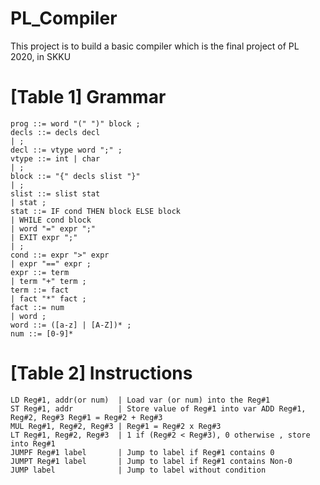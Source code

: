 # PL_Compiler
This project is to build a basic compiler which is the final project of PL 2020, in SKKU

# [Table 1] Grammar
```
prog ::= word "(" ")" block ;
decls ::= decls decl
| ;
decl ::= vtype word ";" ;
vtype ::= int | char
| ;
block ::= "{" decls slist "}"
| ;
slist ::= slist stat
| stat ;
stat ::= IF cond THEN block ELSE block
| WHILE cond block
| word "=" expr ";"
| EXIT expr ";"
| ;
cond ::= expr ">" expr
| expr "==" expr ;
expr ::= term
| term "+" term ;
term ::= fact
| fact "*" fact ;
fact ::= num
| word ;
word ::= ([a-z] | [A-Z])* ;
num ::= [0-9]*
```

# [Table 2] Instructions

```
LD Reg#1, addr(or num)  | Load var (or num) into the Reg#1
ST Reg#1, addr          | Store value of Reg#1 into var ADD Reg#1, Reg#2, Reg#3 Reg#1 = Reg#2 + Reg#3
MUL Reg#1, Reg#2, Reg#3 | Reg#1 = Reg#2 x Reg#3
LT Reg#1, Reg#2, Reg#3  | 1 if (Reg#2 < Reg#3), 0 otherwise , store into Reg#1
JUMPF Reg#1 label       | Jump to label if Reg#1 contains 0
JUMPT Reg#1 label       | Jump to label if Reg#1 contains Non-0
JUMP label              | Jump to label without condition
```
